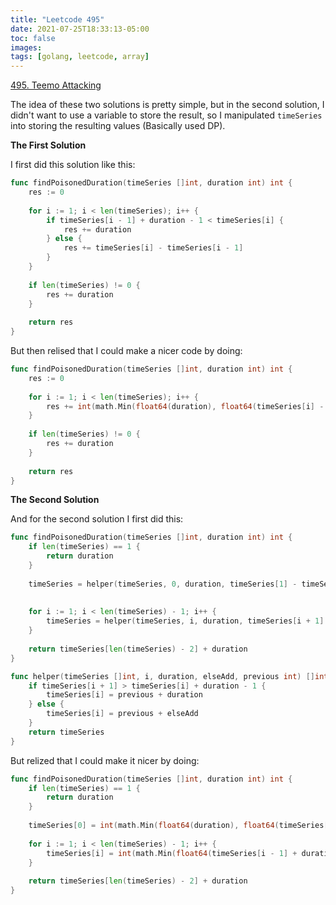 ```yaml
---
title: "Leetcode 495"
date: 2021-07-25T18:33:13-05:00
toc: false
images:
tags: [golang, leetcode, array]
---
```


[495. Teemo Attacking](https://leetcode.com/problems/teemo-attacking/)

The idea of these two solutions is pretty simple, but in the second solution, I didn't want to use a variable to store the result, so I manipulated `timeSeries` into storing the resulting values (Basically used DP).

**The First Solution**

I first did this solution like this:

``` go
func findPoisonedDuration(timeSeries []int, duration int) int {
    res := 0
    
    for i := 1; i < len(timeSeries); i++ {
        if timeSeries[i - 1] + duration - 1 < timeSeries[i] {
            res += duration
        } else {
            res += timeSeries[i] - timeSeries[i - 1]
        }
    }
    
    if len(timeSeries) != 0 {
        res += duration        
    }
    
    return res
}
```

But then relised that I could make a nicer code by doing:

``` go
func findPoisonedDuration(timeSeries []int, duration int) int {
    res := 0
    
    for i := 1; i < len(timeSeries); i++ {
        res += int(math.Min(float64(duration), float64(timeSeries[i] - timeSeries[i - 1])))
    }
    
    if len(timeSeries) != 0 {
        res += duration        
    }
    
    return res
}
```

**The Second Solution**

And for the second solution I first did this:

``` go
func findPoisonedDuration(timeSeries []int, duration int) int {
    if len(timeSeries) == 1 {
        return duration
    }
    
    timeSeries = helper(timeSeries, 0, duration, timeSeries[1] - timeSeries[0], 0)
    
    
    for i := 1; i < len(timeSeries) - 1; i++ {
        timeSeries = helper(timeSeries, i, duration, timeSeries[i + 1] - timeSeries[i], timeSeries[i - 1])
    }
    
    return timeSeries[len(timeSeries) - 2] + duration
}

func helper(timeSeries []int, i, duration, elseAdd, previous int) []int {
    if timeSeries[i + 1] > timeSeries[i] + duration - 1 {
        timeSeries[i] = previous + duration
    } else {
        timeSeries[i] = previous + elseAdd
    }
    return timeSeries
}
```

But relized that I could make it nicer by doing:

``` go
func findPoisonedDuration(timeSeries []int, duration int) int {
    if len(timeSeries) == 1 {
        return duration
    }
    
    timeSeries[0] = int(math.Min(float64(duration), float64(timeSeries[1] - timeSeries[0])))
    
    for i := 1; i < len(timeSeries) - 1; i++ {
        timeSeries[i] = int(math.Min(float64(timeSeries[i - 1] + duration), float64(timeSeries[i - 1] + timeSeries[i + 1] - timeSeries[i])))
    }
    
    return timeSeries[len(timeSeries) - 2] + duration
}
```
